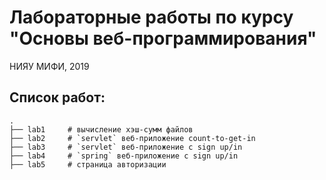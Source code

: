 # Лабораторные работы по курсу "Основы веб-программирования"
НИЯУ МИФИ, 2019

## Список работ:
```
.
├── lab1     # вычисление хэш-сумм файлов
├── lab2     # `servlet` веб-приложение count-to-get-in 
├── lab3     # `servlet` веб-приложение с sign up/in
├── lab4     # `spring` веб-приложение с sign up/in
├── lab5     # страница авторизации

```
